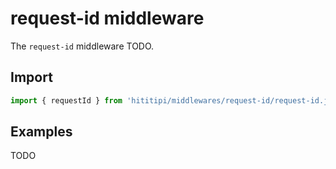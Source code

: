 # request-id middleware

The `request-id` middleware TODO.

## Import

```js
import { requestId } from 'hititipi/middlewares/request-id/request-id.js';
```

## Examples

TODO

